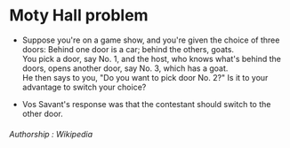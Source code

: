 # Moty Hall problem
- Suppose you're on a game show, and you're given the choice of three doors: Behind one door is a car; behind the others, goats.     
You pick a door, say No. 1, and the host, who knows what's behind the doors, opens another door, say No. 3, which has a goat.  
He then says to you, "Do you want to pick door No. 2?" Is it to your advantage to switch your choice?  

- Vos Savant's response was that the contestant should switch to the other door.  

###### Authorship : Wikipedia
